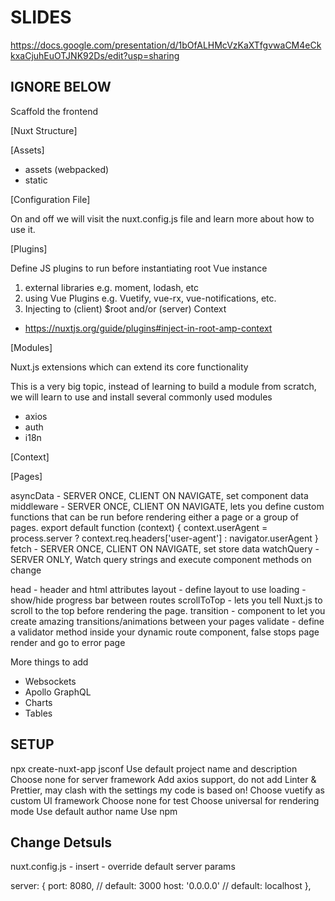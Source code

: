 # SLIDES

https://docs.google.com/presentation/d/1bOfALHMcVzKaXTfgvwaCM4eCkkxaCjuhEuOTJNK92Ds/edit?usp=sharing

## IGNORE BELOW

Scaffold the frontend

[Nuxt Structure]

[Assets]
- assets (webpacked)
- static

[Configuration File]

On and off we will visit the nuxt.config.js file and learn more about how to use it.


[Plugins]

Define JS plugins to run before instantiating root Vue instance

1. external libraries
 e.g. moment, lodash, etc
2. using Vue Plugins
 e.g. Vuetify, vue-rx, vue-notifications, etc.
3. Injecting to (client) $root and/or (server) Context
 - https://nuxtjs.org/guide/plugins#inject-in-root-amp-context



[Modules]

Nuxt.js extensions which can extend its core functionality

This is a very big topic, instead of learning to build a module from scratch, we will learn to use and install several commonly used modules
- axios
- auth
- i18n 


[Context]

[Pages]

asyncData - SERVER ONCE, CLIENT ON NAVIGATE, set component data
middleware - SERVER ONCE, CLIENT ON NAVIGATE, lets you define custom functions that can be run before rendering either a page or a group of pages.
  export default function (context) {
    context.userAgent = process.server ? context.req.headers['user-agent'] : navigator.userAgent
  }
fetch - SERVER ONCE, CLIENT ON NAVIGATE, set store data
watchQuery - SERVER ONLY, Watch query strings and execute component methods on change

head - header and html attributes
layout - define layout to use
loading - show/hide progress bar between routes
scrollToTop - lets you tell Nuxt.js to scroll to the top before rendering the page.
transition - component to let you create amazing transitions/animations between your pages
validate -  define a validator method inside your dynamic route component, false stops page render and go to error page

More things to add
- Websockets
- Apollo GraphQL
- Charts
- Tables



## SETUP
npx create-nuxt-app jsconf
Use default project name and description
Choose none for server framework
Add axios support, do not add Linter & Prettier, may clash with the settings my code is based on!
Choose vuetify as custom UI framework
Choose none for test
Choose universal for rendering mode
Use default author name
Use npm


## Change Detsuls

nuxt.config.js - insert - override default server params

  server: {
    port: 8080, // default: 3000
    host: '0.0.0.0' // default: localhost
  },


